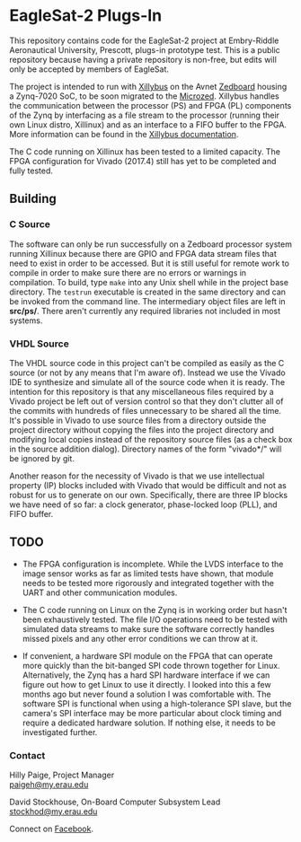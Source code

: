 # EagleSat-2 Plugs-In

This repository contains code for the EagleSat-2 project at Embry-Riddle
Aeronautical University, Prescott, plugs-in prototype test. This is a public
repository because having a private repository is non-free, but edits will only
be accepted by members of EagleSat.

The project is intended to run with [Xillybus](http://xillybus.com/) on the
Avnet [Zedboard](http://www.zedboard.org/product/zedboard) housing a Zynq-7020
SoC, to be soon migrated to the
[Microzed](http://www.zedboard.org/product/microzed). Xillybus handles the
communication between the processor (PS) and FPGA (PL) components of the Zynq by
interfacing as a file stream to the processor (running their own Linux distro,
Xillinux) and as an interface to a FIFO buffer to the FPGA. More information can
be found in the [Xillybus documentation](http://xillybus.com/doc).

The C code running on Xillinux has been tested to a limited capacity. The FPGA
configuration for Vivado (2017.4) still has yet to be completed and fully
tested.

## Building

### C Source

The software can only be run successfully on a Zedboard processor system running
Xillinux because there are GPIO and FPGA data stream files that need to exist in
order to be accessed. But it is still useful for remote work to compile in order
to make sure there are no errors or warnings in compilation. To build, type
`make` into any Unix shell while in the project base directory. The `testrun`
executable is created in the same directory and can be invoked from the command
line. The intermediary object files are left in **src/ps/**. There aren't
currently any required libraries not included in most systems.

### VHDL Source

The VHDL source code in this project can't be compiled as easily as the C source
(or not by any means that I'm aware of). Instead we use the Vivado IDE to
synthesize and simulate all of the source code when it is ready. The intention
for this repository is that any miscellaneous files required by a Vivado project
be left out of version control so that they don't clutter all of the commits
with hundreds of files unnecessary to be shared all the time. It's possible in
Vivado to use source files from a directory outside the project directory
without copying the files into the project directory and modifying local copies
instead of the repository source files (as a check box in the source addition
dialog). Directory names of the form "vivado\*/" will be ignored by git. 

Another reason for the necessity of Vivado is that we use intellectual property
(IP) blocks included with Vivado that would be difficult and not as robust for
us to generate on our own. Specifically, there are three IP blocks we have need
of so far: a clock generator, phase-locked loop (PLL), and FIFO buffer.

## TODO

* The FPGA configuration is incomplete. While the LVDS interface to the image
  sensor works as far as limited tests have shown, that module needs to be
tested more rigorously and integrated together with the UART and other
communication modules. 

* The C code running on Linux on the Zynq is in working order but hasn't been
  exhaustively tested. The file I/O operations need to be tested with simulated
data streams to make sure the software correctly handles missed pixels and any
other error conditions we can throw at it. 

* If convenient, a hardware SPI module on the FPGA that can operate more quickly
  than the bit-banged SPI code thrown together for Linux. Alternatively, the
Zynq has a hard SPI hardware interface if we can figure out how to get Linux to
use it directly. I looked into this a few months ago but never found a solution
I was comfortable with. The software SPI is functional when using a
high-tolerance SPI slave, but the camera's SPI interface may be more particular
about clock timing and require a dedicated hardware solution. If nothing else,
it needs to be investigated further.

### Contact

Hilly Paige, Project Manager  
[paigeh@my.erau.edu](mailto:paigeh@my.erau.edu)

David Stockhouse, On-Board Computer Subsystem Lead  
[stockhod@my.erau.edu](mailto:stockhod@my.erau.edu)

Connect on [Facebook](https://www.facebook.com/eaglesaterau/).

